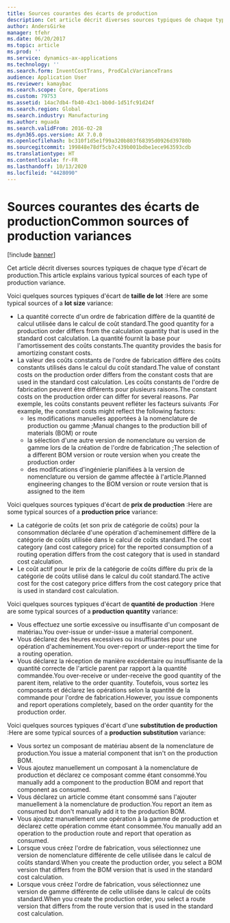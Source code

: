 ```yaml
---
title: Sources courantes des écarts de production
description: Cet article décrit diverses sources typiques de chaque type d'écart de production.
author: AndersGirke
manager: tfehr
ms.date: 06/20/2017
ms.topic: article
ms.prod: ''
ms.service: dynamics-ax-applications
ms.technology: ''
ms.search.form: InventCostTrans, ProdCalcVarianceTrans
audience: Application User
ms.reviewer: kamaybac
ms.search.scope: Core, Operations
ms.custom: 79753
ms.assetid: 14ac7db4-fb40-43c1-bb0d-1d51fc91d24f
ms.search.region: Global
ms.search.industry: Manufacturing
ms.author: mguada
ms.search.validFrom: 2016-02-28
ms.dyn365.ops.version: AX 7.0.0
ms.openlocfilehash: bc310f1d5e1f99a320b803f68395d0926d39780b
ms.sourcegitcommit: 199848e78df5cb7c439b001bdbe1ece963593cdb
ms.translationtype: HT
ms.contentlocale: fr-FR
ms.lasthandoff: 10/13/2020
ms.locfileid: "4428090"
---
```

# <a name="common-sources-of-production-variances"></a><span data-ttu-id="671c2-103">Sources courantes des écarts de production</span><span class="sxs-lookup"><span data-stu-id="671c2-103">Common sources of production variances</span></span>

[!include [banner](../includes/banner.md)]

<span data-ttu-id="671c2-104">Cet article décrit diverses sources typiques de chaque type d'écart de production.</span><span class="sxs-lookup"><span data-stu-id="671c2-104">This article explains various typical sources of each type of production variance.</span></span> 

<span data-ttu-id="671c2-105">Voici quelques sources typiques d'écart de **taille de lot** :</span><span class="sxs-lookup"><span data-stu-id="671c2-105">Here are some typical sources of a **lot size** variance:</span></span>

-   <span data-ttu-id="671c2-106">La quantité correcte d'un ordre de fabrication diffère de la quantité de calcul utilisée dans le calcul de coût standard.</span><span class="sxs-lookup"><span data-stu-id="671c2-106">The good quantity for a production order differs from the calculation quantity that is used in the standard cost calculation.</span></span> <span data-ttu-id="671c2-107">La quantité fournit la base pour l'amortissement des coûts constants.</span><span class="sxs-lookup"><span data-stu-id="671c2-107">The quantity provides the basis for amortizing constant costs.</span></span>
-   <span data-ttu-id="671c2-108">La valeur des coûts constants de l'ordre de fabrication diffère des coûts constants utilisés dans le calcul du coût standard.</span><span class="sxs-lookup"><span data-stu-id="671c2-108">The value of constant costs on the production order differs from the constant costs that are used in the standard cost calculation.</span></span> <span data-ttu-id="671c2-109">Les coûts constants de l'ordre de fabrication peuvent être différents pour plusieurs raisons.</span><span class="sxs-lookup"><span data-stu-id="671c2-109">The constant costs on the production order can differ for several reasons.</span></span> <span data-ttu-id="671c2-110">Par exemple, les coûts constants peuvent refléter les facteurs suivants :</span><span class="sxs-lookup"><span data-stu-id="671c2-110">For example, the constant costs might reflect the following factors:</span></span>
    -   <span data-ttu-id="671c2-111">les modifications manuelles apportées à la nomenclature de production ou gamme ;</span><span class="sxs-lookup"><span data-stu-id="671c2-111">Manual changes to the production bill of materials (BOM) or route</span></span>
    -   <span data-ttu-id="671c2-112">la sélection d'une autre version de nomenclature ou version de gamme lors de la création de l'ordre de fabrication ;</span><span class="sxs-lookup"><span data-stu-id="671c2-112">The selection of a different BOM version or route version when you create the production order</span></span>
    -   <span data-ttu-id="671c2-113">des modifications d'ingénierie planifiées à la version de nomenclature ou version de gamme affectée à l'article.</span><span class="sxs-lookup"><span data-stu-id="671c2-113">Planned engineering changes to the BOM version or route version that is assigned to the item</span></span>

<span data-ttu-id="671c2-114">Voici quelques sources typiques d'écart de **prix de production** :</span><span class="sxs-lookup"><span data-stu-id="671c2-114">Here are some typical sources of a **production price** variance:</span></span>

-   <span data-ttu-id="671c2-115">La catégorie de coûts (et son prix de catégorie de coûts) pour la consommation déclarée d'une opération d'acheminement diffère de la catégorie de coûts utilisée dans le calcul de coûts standard.</span><span class="sxs-lookup"><span data-stu-id="671c2-115">The cost category (and cost category price) for the reported consumption of a routing operation differs from the cost category that is used in standard cost calculation.</span></span>
-   <span data-ttu-id="671c2-116">Le coût actif pour le prix de la catégorie de coûts diffère du prix de la catégorie de coûts utilisé dans le calcul du coût standard.</span><span class="sxs-lookup"><span data-stu-id="671c2-116">The active cost for the cost category price differs from the cost category price that is used in standard cost calculation.</span></span>

<span data-ttu-id="671c2-117">Voici quelques sources typiques d'écart de **quantité de production** :</span><span class="sxs-lookup"><span data-stu-id="671c2-117">Here are some typical sources of a **production quantity** variance:</span></span>

-   <span data-ttu-id="671c2-118">Vous effectuez une sortie excessive ou insuffisante d'un composant de matériau.</span><span class="sxs-lookup"><span data-stu-id="671c2-118">You over-issue or under-issue a material component.</span></span>
-   <span data-ttu-id="671c2-119">Vous déclarez des heures excessives ou insuffisantes pour une opération d'acheminement.</span><span class="sxs-lookup"><span data-stu-id="671c2-119">You over-report or under-report the time for a routing operation.</span></span>
-   <span data-ttu-id="671c2-120">Vous déclarez la réception de manière excédentaire ou insuffisante de la quantité correcte de l'article parent par rapport à la quantité commandée.</span><span class="sxs-lookup"><span data-stu-id="671c2-120">You over-receive or under-receive the good quantity of the parent item, relative to the order quantity.</span></span> <span data-ttu-id="671c2-121">Toutefois, vous sortez les composants et déclarez les opérations selon la quantité de la commande pour l'ordre de fabrication.</span><span class="sxs-lookup"><span data-stu-id="671c2-121">However, you issue components and report operations completely, based on the order quantity for the production order.</span></span>

<span data-ttu-id="671c2-122">Voici quelques sources typiques d'écart d'une **substitution de production** :</span><span class="sxs-lookup"><span data-stu-id="671c2-122">Here are some typical sources of a **production substitution** variance:</span></span>

-   <span data-ttu-id="671c2-123">Vous sortez un composant de matériau absent de la nomenclature de production.</span><span class="sxs-lookup"><span data-stu-id="671c2-123">You issue a material component that isn't on the production BOM.</span></span>
-   <span data-ttu-id="671c2-124">Vous ajoutez manuellement un composant à la nomenclature de production et déclarez ce composant comme étant consommé.</span><span class="sxs-lookup"><span data-stu-id="671c2-124">You manually add a component to the production BOM and report that component as consumed.</span></span>
-   <span data-ttu-id="671c2-125">Vous déclarez un article comme étant consommé sans l'ajouter manuellement à la nomenclature de production.</span><span class="sxs-lookup"><span data-stu-id="671c2-125">You report an item as consumed but don't manually add it to the production BOM.</span></span>
-   <span data-ttu-id="671c2-126">Vous ajoutez manuellement une opération à la gamme de production et déclarez cette opération comme étant consommée.</span><span class="sxs-lookup"><span data-stu-id="671c2-126">You manually add an operation to the production route and report that operation as consumed.</span></span>
-   <span data-ttu-id="671c2-127">Lorsque vous créez l'ordre de fabrication, vous sélectionnez une version de nomenclature différente de celle utilisée dans le calcul de coûts standard.</span><span class="sxs-lookup"><span data-stu-id="671c2-127">When you create the production order, you select a BOM version that differs from the BOM version that is used in the standard cost calculation.</span></span>
-   <span data-ttu-id="671c2-128">Lorsque vous créez l'ordre de fabrication, vous sélectionnez une version de gamme différente de celle utilisée dans le calcul de coûts standard.</span><span class="sxs-lookup"><span data-stu-id="671c2-128">When you create the production order, you select a route version that differs from the route version that is used in the standard cost calculation.</span></span>




